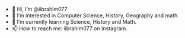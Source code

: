 - 👋 Hi, I’m @iibrahim077
- 👀 I’m interested in Computer Science, History, Geography and math.
- 🌱 I’m currently learning Science, History and Math.
- 📫 How to reach me: iibrahim077 on Instagram.
